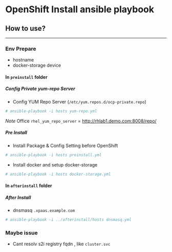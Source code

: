 # OpenShift Install ansible playbook 
## How to use?
-----------
### Env Prepare
 - hostname
 - docker-storage device

#### In `preinstall` folder

##### Config Private yum-repo Server


  * Config YUM Repo Server (`/etc/yum.repos.d/ocp-private.repo`)
  
  ```bash
  # ansible-playbook -i hosts yum-repo.yml
  ```
  _Note_ Office `rhel_yum_repo_server` = http://rhlab1.demo.com:8008/repo/

##### Pre Install 


  * Install Package & Config Setting before OpenShift
  
  ```bash
  # ansible-playbook -i hosts preinstall.yml
  ```

  * Install docker and setup docker-storage

  ```bash
  # ansible-playbook -i hosts docker-storage.yml
  ```

#### In `afterinstall` folder
##### After Install


  * dnsmasq `.xpaas.example.com`
  
  ```bash
  # ansible-playbook -i ../afterinstall/hosts dnsmasq.yml
  ```

### Maybe issue

  * Cant resolv s2i registry fqdn , like `cluster.svc`
